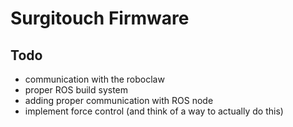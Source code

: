 # Surgitouch Firmware

## Todo

- communication with the roboclaw
- proper ROS build system
- adding proper communication with ROS node 
- implement force control (and think of a way to actually do this)